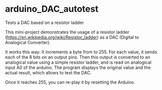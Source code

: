 # arduino_DAC_autotest
Tests a DAC based on a resistor ladder

This mini-project demonstrates the usage of a resistor ladder (https://en.wikipedia.org/wiki/Resistor_ladder) as a DAC (Digital to Analogical Converter).

It works this way: It increments a byte from to 255. For each value, it sends each of the 8 bits on an output pins. Then this output is converted to an analogical value using a simple resistor ladder, and is read on analogical input A0 of the arduino. The program displays the original value and the actual result, which allows to test the DAC.

Once it reaches 255, you can re-play it by resetting the Arduino.
